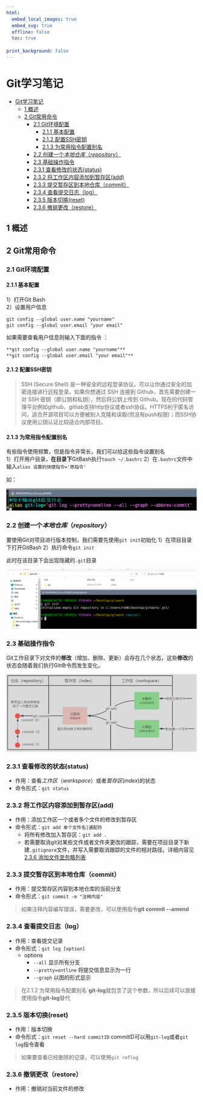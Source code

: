 ```yaml
---
html:
  embed_local_images: true
  embed_svg: true
  offline: false
  toc: true

print_background: false
---
```

# Git学习笔记
- [Git学习笔记](#git学习笔记)
  - [1 概述](#1-概述)
  - [2 Git常用命令](#2-git常用命令)
    - [2.1 Git环境配置](#21-git环境配置)
      - [2.1.1 基本配置](#211-基本配置)
      - [2.1.2 配置SSH密钥](#212-配置ssh密钥)
      - [2.1.3 为常用指令配置别名](#213-为常用指令配置别名)
    - [2.2 创建一个*本地仓库*（*repository*）](#22-创建一个本地仓库repository)
    - [2.3 基础操作指令](#23-基础操作指令)
    - [2.3.1 查看修改的状态(status)](#231-查看修改的状态status)
    - [2.3.2 将工作区内容添加到暂存区(add)](#232-将工作区内容添加到暂存区add)
    - [2.3.3 提交暂存区到本地仓库（commit）](#233-提交暂存区到本地仓库commit)
    - [2.3.4 查看提交日志（log）](#234-查看提交日志log)
    - [2.3.5 版本切换(reset)](#235-版本切换reset)
    - [2.3.6 撤销更改（restore）](#236-撤销更改restore)
## 1 概述  
## 2 Git常用命令  
### 2.1 Git环境配置  
#### 2.1.1 基本配置  
1）打开Git Bash  
2）设置用户信息

```
git config --global user.name "yourname" 
git config --global user.email "your email" 
```
如果需要查看用户信息则输入下面的指令 ：  
````
**git config --global user.name "yourname"**    
**git config --global user.email "your email"**
````
#### 2.1.2 配置SSH密钥
>SSH (Secure Shell) 是一种安全的远程登录协议，可以让你通过安全的加密连接进行远程登录。如果你想通过 SSH 连接到 Github，首先需要创建一对 SSH 密钥（即公钥和私钥），然后将公钥上传到 Github。现在的代码管理平台例如github、gitliab支持http协议或者ssh协议。HTTPS利于匿名访问，适合开源项目可以方便被别人克隆和读取(但没有push权限)；而SSH协议使用公钥认证比较适合内部项目。

#### 2.1.3 为常用指令配置别名
有些指令使用频繁，但是指令非常长，我们可以给这些指令设置别名  
1）打开用户目录，**在目录下**GitBash执行`touch ~/.bashrc`
2）在`.bashrc`文件中输入`alias 设置的快捷指令='原指令' `  

如：

![\3.png](3.png "设置git-log")
### 2.2 创建一个*本地仓库*（*repository*）
 要使用Git对项目进行版本控制，我们需要先使用`git init`初始化
 1）在项目目录下打开GitBash
 2）执行命令`git init`

此时在该目录下会出现隐藏的`.git`目录

![](4.png "使用git init对本地项目进行托管")
### 2.3 基础操作指令
Git工作目录下对文件的**修改**（增加、删除、更新）会存在几个状态，这些**修改**的状态会随着我们执行Git命令而发生变化。

![5.png](5.png )

### 2.3.1 查看修改的状态(status)
- 作用：查看*工作区*（*workspace*）或者*暂存区*(*index*)的状态
- 命令形式：`git status`
### 2.3.2 将工作区内容添加到暂存区(add)
- 作用：添加工作区一个或者多个文件的修改到暂存区
- 命令形式：`git add 单个文件名|通配符`
    - 将所有修改加入暂存区：`git add .`
    - 若需要取消git对某些文件或者文件夹更改的跟踪，需要在项目目录下新建`.gitignore`文件，并写入需要取消跟踪的文件的相对路径。详细内容见[2.3.6 添加文件至忽略列表](#236-添加文件至忽略列表)
### 2.3.3 提交暂存区到本地仓库（commit）
- 作用：提交暂存区内容到本地仓库的当前分支
- 命令形式：`git commit -m "注释内容"`

>如果注释内容编写错误，需要更改，可以使用指令**git commit --amend**
### 2.3.4 查看提交日志（log）
- 作用：查看提交记录
- 命令形式：`git log [option]`
    - options
        - `--all` 显示所有分支
        - `--pretty=ontline` 将提交信息显示为一行
        - `--graph` 以图的形式显示
>在2.1.2 为常用指令配置别名`**git-log**就包含了这个参数，所以后续可以直接使用指令**git-log**替代


### 2.3.5 版本切换(reset)
- 作用：版本切换
- 命令形式：`git reset --hard commitID`
    commitID可以用`git-log`或者`git log`指令查看
>如果要查看已经删除的记录，可以使用`git reflog`
### 2.3.6 撤销更改（restore）
- 作用：撤销对当前文件的修改





